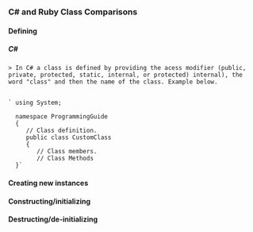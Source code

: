 ### C# and Ruby Class Comparisons

#### Defining
  ##### C#
    > In C# a class is defined by providing the acess modifier (public, private, protected, static, internal, or protected) internal), the word "class" and then the name of the class. Example below.
    
    
    ` using System;

      namespace ProgrammingGuide
      {
         // Class definition.
         public class CustomClass
         {
            // Class members.
            // Class Methods
      }`
#### Creating new instances

#### Constructing/initializing

#### Destructing/de-initializing
